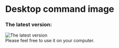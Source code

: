 # Desktop command image
### The latest version:
![The latest version](https://github.com/KenHuang2019/desktop_command_image/blob/main/2020-11-24_command_wallpaper_v2.png)<br>
Please feel free to use it on your computer.
